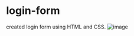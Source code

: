 # login-form
created login form using HTML and CSS.
![image](https://user-images.githubusercontent.com/94219488/193409379-70a8a36e-9dca-461d-9791-486f64b9c7d1.png)

